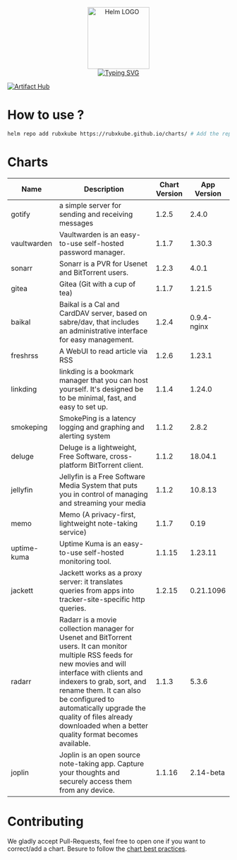 <p align="center">
    <img src="https://helm.sh/img/helm.svg" width="140px" alt="Helm LOGO"/>
    <br>
    <a href="https://rubxkube.github.io/charts/"><img src="https://readme-typing-svg.herokuapp.com?font=Fira+Code&pause=1000&color=0F1689&background=FFFFFF00&center=true&vCenter=true&width=435&lines=QJOLY's+Chart+Repository;rubxkube.github.io%2Fhelm-charts;+Feel+free+to+contribute" alt="Typing SVG" /></a>
</p>

[![Artifact Hub](https://img.shields.io/endpoint?url=https://artifacthub.io/badge/repository/rubxkube)](https://artifacthub.io/packages/search?repo=rubxkube)

# How to use ? 

```bash
helm repo add rubxkube https://rubxkube.github.io/charts/ # Add the repo to your helm
```

# Charts

| Name  | Description | Chart Version | App Version |
|-------|-------------|---------------|-------------|
| gotify | a simple server for sending and receiving messages | 1.2.5 | 2.4.0 |
| vaultwarden | Vaultwarden is an easy-to-use self-hosted password manager. | 1.1.7 | 1.30.3 |
| sonarr | Sonarr is a PVR for Usenet and BitTorrent users. | 1.2.3 | 4.0.1 |
| gitea | Gitea (Git with a cup of tea) | 1.1.7 | 1.21.5 |
| baikal | Baikal is a Cal and CardDAV server, based on sabre/dav, that includes an administrative interface for easy management. | 1.2.4 | 0.9.4-nginx |
| freshrss | A WebUI to read article via RSS | 1.2.6 | 1.23.1 |
| linkding | linkding is a bookmark manager that you can host yourself. It's designed be to be minimal, fast, and easy to set up. | 1.1.4 | 1.24.0 |
| smokeping | SmokePing is a latency logging and graphing and alerting system | 1.1.2 | 2.8.2 |
| deluge | Deluge is a lightweight, Free Software, cross-platform BitTorrent client. | 1.1.2 | 18.04.1 |
| jellyfin | Jellyfin is a Free Software Media System that puts you in control of managing and streaming your media | 1.1.2 | 10.8.13 |
| memo | Memo (A privacy-first, lightweight note-taking service) | 1.1.7 | 0.19 |
| uptime-kuma | Uptime Kuma is an easy-to-use self-hosted monitoring tool. | 1.1.15 | 1.23.11 |
| jackett | Jackett works as a proxy server: it translates queries from apps into tracker-site-specific http queries. | 1.2.15 | 0.21.1096 |
| radarr | Radarr is a movie collection manager for Usenet and BitTorrent users. It can monitor multiple RSS feeds for new movies and will interface with clients and indexers to grab, sort, and rename them. It can also be configured to automatically upgrade the quality of files already downloaded when a better quality format becomes available. | 1.1.3 | 5.3.6 |
| joplin | Joplin is an open source note-taking app. Capture your thoughts and securely access them from any device. | 1.1.16 | 2.14-beta |


# Contributing 

We gladly accept Pull-Requests, feel free to open one if you want to correct/add a chart. Besure to follow the [chart best practices](https://helm.sh/docs/chart_best_practices/).

